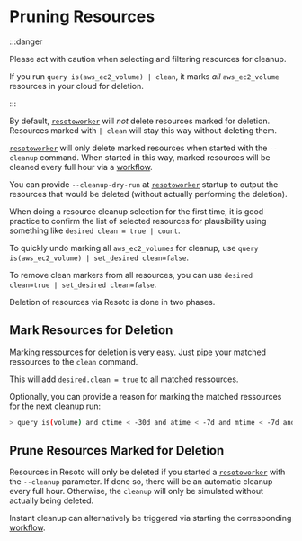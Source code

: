 # Pruning Resources

:::danger

Please act with caution when selecting and filtering resources for cleanup.

If you run `query is(aws_ec2_volume) | clean`, it marks _all_ `aws_ec2_volume` resources in your cloud for deletion.

:::

By default, [`resotoworker`](../concepts/components/worker.md) will _not_ delete resources marked for deletion. Resources marked with `| clean` will stay this way without deleting them.

[`resotoworker`](../concepts/components/worker.md) will only delete marked resources when started with the `--cleanup` command. When started in this way, marked resources will be cleaned every full hour via a [workflow](../concepts/automation/workflow.md).

You can provide `--cleanup-dry-run` at [`resotoworker`](../concepts/components/worker.md) startup to output the resources that would be deleted (without actually performing the deletion).

When doing a resource cleanup selection for the first time, it is good practice to confirm the list of selected resources for plausibility using something like `desired clean = true | count`.

To quickly undo marking all `aws_ec2_volumes` for cleanup, use `query is(aws_ec2_volume) | set_desired clean=false`.

To remove clean markers from all resources, you can use `desired clean=true | set_desired clean=false`.

Deletion of resources via Resoto is done in two phases.

## Mark Resources for Deletion

Marking ressources for deletion is very easy. Just pipe your matched ressources to the `clean` command.

This will add `desired.clean = true` to all matched ressources.

Optionally, you can provide a reason for marking the matched ressources for the next cleanup run:

```bash title="Mark all unused EBS volume older than 30 days that had no IO in the past 7d"
> query is(volume) and ctime < -30d and atime < -7d and mtime < -7d and volume_status = available | clean "older than 30d with more then 7d of not beeing used"
```

## Prune Resources Marked for Deletion

Resources in Resoto will only be deleted if you started a [`resotoworker`](../concepts/components/worker.md) with the `--cleanup` parameter. If done so, there will be an automatic cleanup every full hour. Otherwise, the `cleanup` will only be simulated without actually being deleted.

Instant cleanup can alternatively be triggered via starting the corresponding [workflow](../concepts/automation/workflow.md).
